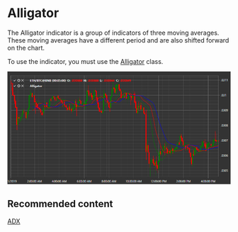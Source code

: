 # Alligator

The Alligator indicator is a group of indicators of three moving averages. These moving averages have a different period and are also shifted forward on the chart. 

To use the indicator, you must use the [Alligator](../api/StockSharp.Algo.Indicators.Alligator.html) class. 

![IndicatorAlligator](../images/IndicatorAlligator.png)

## Recommended content

[ADX](IndicatorAverageDirectionalIndex.md)
